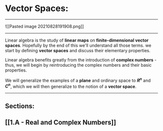 # Vector Spaces: 

***

![[Pasted image 20210828191908.png]]

***

Linear algebra is the study of **linear maps** on **finite-dimensional vector spaces**. Hopefully by the end of this we'll understand all those terms. we start by defining **vector spaces** and discuss their elementary properties.

Linear algebra benefits greatly from the introduction of **complex numbers** - thus, we will begin by reintroducing the complex numbers and their basic properties. 

We will generalize the examples of a **plane** and ordinary space to **$R^n$** and **$C^n$**, which we will then generalize to the notion of a **vector space**.

***

## Sections:

## [[1.A - Real and Complex Numbers]]